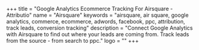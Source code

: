 +++
title = "Google Analytics Ecommerce Tracking For Airsquare - Attributio"
name = "Airsquare"
keywords = "airsquare, air square, google analytics, commerce, ecommerce, adwords, facebook, ppc, attribution, track leads, conversion tracking"
description = "Connect Google Analytics with Airsquare to find out where your leads are coming from. Track leads from the source - from search to ppc."
logo = ""
+++

